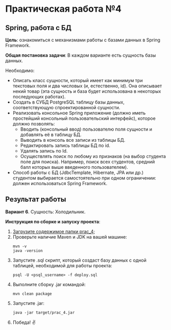 # Практическая работа №4

## Spring, работа с БД

**Цель**: ознакомиться с механизмами работы с базами данных в Spring Framework.

**Общая постановка задачи**: В каждом варианте есть сущность базы данных. 

Необходимо:
- Описать класс сущности, который имеет как минимум три текстовых поля и два числовых (и, естественно, id). Она описывает некий товар (эта сущность и база будет использована в некоторых последующих работах).
- Создать в СУБД PostgreSQL таблицу базы данных, соответствующую спроектированной сущности.
- Реализовать консольное Spring приложение (должно иметь простейший консольный пользовательский интерфейс), которое должно позволять:
  - Вводить (консольный ввод) пользователю поля сущности и добавлять её в таблицу БД.
  - Выводить в консоль все записи из таблицы БД.
  - Редактировать запись таблицы БД по id.
  - Удалять запись по Id.
  - Осуществлять поиск по любому из признаков (на выбор студента поле для поиска). Например, поиск всех студентов, средний балл которых выше введенного пользователем).
- Способ работы с БД (JdbcTemplate, Hibernate, JPA или др.) студентом выбирается самостоятельно при одном ограничении: должен использоваться Spring Framework.

## Результат работы

**Вариант 6**. Сущность: Холодильник.

**Инструкция по сборке и запуску проекта**:
1. [Загрузите содержимое папки prac_4](https://minhaskamal.github.io/DownGit/#/home?url=https://github.com/shasoka/dcis/tree/master/practice/prac_4);
2. Проверьте наличие Maven и JDK на вашей машине:
    ```
    mvn -v
    java -version
    ```
3. Запустите .sql скрипт, который создаст базу данных с одной таблицей, необходимой для работы проекта:
   ```
   psql -U <psql_username> -f deploy.sql
   ```
4. Выполните сборку .jar командой:
    ```
    mvn clean package
    ```
5. Запустите .jar:
    ```
    java -jar target/prac_4.jar 
    ```
5. Победа! ✌️
